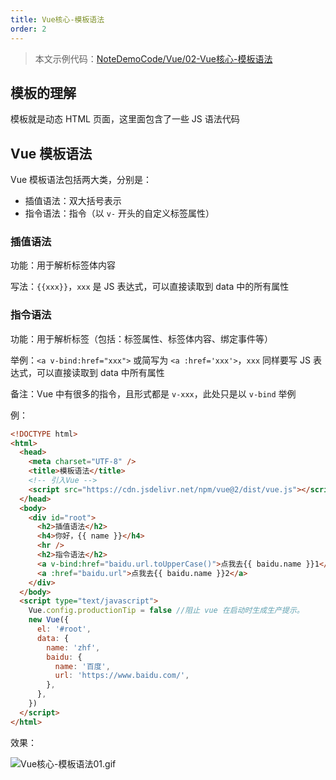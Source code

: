 ```yaml
---
title: Vue核心-模板语法
order: 2
---
```


> 本文示例代码：[NoteDemoCode/Vue/02-Vue核心-模板语法](https://github.com/zhf521/NoteDemoCode/tree/main/Vue/02-Vue核心-模板语法)

## 模板的理解

模板就是动态 HTML 页面，这里面包含了一些 JS 语法代码

## Vue 模板语法

Vue 模板语法包括两大类，分别是：
+ 插值语法：双大括号表示
+ 指令语法：指令（以 `v-` 开头的自定义标签属性）

### 插值语法

功能：用于解析标签体内容

写法：`{{xxx}}`，`xxx` 是 JS 表达式，可以直接读取到 data 中的所有属性

### 指令语法

功能：用于解析标签（包括：标签属性、标签体内容、绑定事件等）

举例：`<a v-bind:href="xxx">` 或简写为 `<a :href='xxx'>`，`xxx` 同样要写 JS 表达式，可以直接读取到 data 中所有属性

备注：Vue 中有很多的指令，且形式都是 `v-xxx`，此处只是以 `v-bind` 举例

例：
```html
<!DOCTYPE html>
<html>
  <head>
    <meta charset="UTF-8" />
    <title>模板语法</title>
    <!-- 引入Vue -->
    <script src="https://cdn.jsdelivr.net/npm/vue@2/dist/vue.js"></script>
  </head>
  <body>
    <div id="root">
      <h2>插值语法</h2>
      <h4>你好，{{ name }}</h4>
      <hr />
      <h2>指令语法</h2>
      <a v-bind:href="baidu.url.toUpperCase()">点我去{{ baidu.name }}1</a>
      <a :href="baidu.url">点我去{{ baidu.name }}2</a>
    </div>
  </body>
  <script type="text/javascript">
    Vue.config.productionTip = false //阻止 vue 在启动时生成生产提示。
    new Vue({
      el: '#root',
      data: {
        name: 'zhf',
        baidu: {
          name: '百度',
          url: 'https://www.baidu.com/',
        },
      },
    })
  </script>
</html>
```

效果：

![Vue核心-模板语法01.gif](https://zhf-picture.oss-cn-qingdao.aliyuncs.com/my-img/Vue核心-模板语法01.gif)

